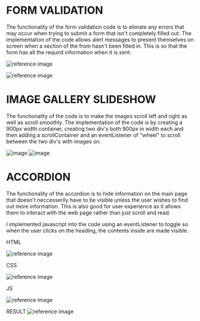 # FORM VALIDATION

The functionality of the form validation code is to elimate any errors that may occur when trying to submit a form that isn't completely filled out. The implementation of the code allows alert messages to present themselves on screen when a section of the from hasn't been filled in. This is so that the form has all the requird information when it is sent.

![reference image](/Images/form%20validation%20snippet.jpg)

![reference image](/Images/form%20validation%20visual.jpg)

# IMAGE GALLERY SLIDESHOW

The functionality of the code is to make the images scroll left and right as well as scroll smoothly. The implementation of the code is by creating a 900px width container, creating two div's both 900px in width each and then adding a scrollContainer and an eventListener of "wheel" to scroll between the two div's with images on.

![image](/Images/image%20scrolling%20snippet.jpg)
![image](/Images/image%20gallery%20visual.jpg)

# ACCORDION 

The functionality of the accordion is to hide information on the main page that doesn't neccesserily have to be visible unless the user wishes to find out more information. This is also good for user experience as it allows them to interact with the web page rather than just scroll and read.

I implemented javascript into the code using an eventListener to toggle so when the user clicks on the heading, the contents inside are made visible.

HTML

![reference image](/Images/HTML%20Accordion%20Code%20Snippet.jpg)

CSS

![reference image](/Images/CSS%20Accordion%20Code%20Snippet.jpg)

JS

![reference image](/Images/JS%20Accordion%20Code%20Snippet.jpg)

RESULT
![reference image](/Images/Accordion%20Snippet.png)
